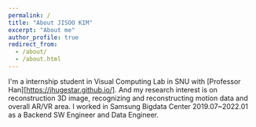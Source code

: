 ```yaml
---
permalink: /
title: "About JISOO KIM"
excerpt: "About me"
author_profile: true
redirect_from: 
  - /about/
  - /about.html
---
```


I'm a internship student in Visual Computing Lab in SNU with [Professor Han][https://jhugestar.github.io/]. And my research interest is on reconstruction 3D image, recognizing and reconstructing motion data and overall AR/VR area. I worked in Samsung Bigdata Center 2019.07~2022.01 as a Backend SW Engineer and Data Engineer. 


